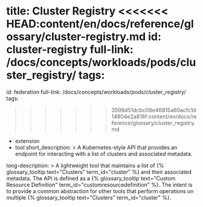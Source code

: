 title: Cluster Registry
<<<<<<< HEAD:content/en/docs/reference/glossary/cluster-registry.md
 id: cluster-registry
 full-link: /docs/concepts/workloads/pods/cluster_registry/
 tags:
=======
id: federation
full-link: /docs/concepts/workloads/pods/cluster_registry/
tags:
>>>>>>> 3598d51dcbc08e46815a60acfc1d14804e2a818f:content/en/docs/reference/glossary/cluster_registry.md
  - extension
  - tool
short_description: >
   A Kubernetes-style API that provides an endpoint for interacting with a list of clusters and associated metadata.
 
long-description: >
   A lightweight tool that maintains a list of {% glossary_tooltip text="Clusters" term_id="cluster" %} and their associated metadata. The API is defined as a {% glossary_tooltip text="Custom Resource Definition" term_id="customresourcedefinition" %}. The intent is to provide a common abstraction for other tools that perform operations on multiple {% glossary_tooltip text="Clusters" term_id="cluster" %}.

